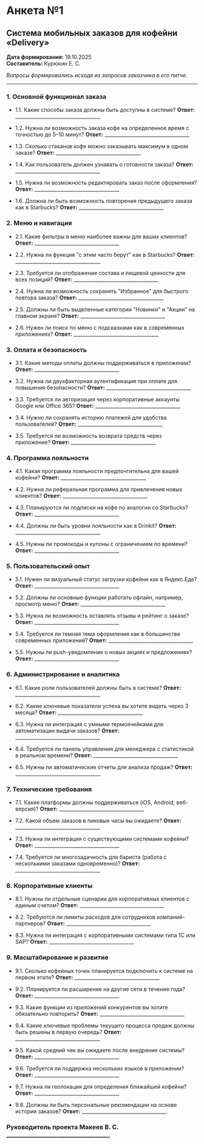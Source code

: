 # Анкета №1
## Система мобильных заказов для кофейни «Delivery»

**Дата формирования:** 19.10.2025  
**Составитель:** Курюкин Е. С.

*Вопросы формировались исходя из запросов заказчика в его питче.*

---

### 1. Основной функционал заказа
- 1.1. Какие способы заказа должны быть доступны в системе?
  **Ответ:** ___________________________________

- 1.2. Нужна ли возможность заказа кофе на определенное время с точностью до 5–10 минут?
  **Ответ:** ___________________________________

- 1.3. Сколько стаканов кофе можно заказывать максимум в одном заказе?
  **Ответ:** ___________________________________

- 1.4. Как пользователь должен узнавать о готовности заказа?
  **Ответ:** ___________________________________

- 1.5. Нужна ли возможность редактировать заказ после оформления?
  **Ответ:** ___________________________________

- 1.6. Должна ли быть возможность повторения предыдущего заказа как в Starbucks?
  **Ответ:** ___________________________________

### 2. Меню и навигация
- 2.1. Какие фильтры в меню наиболее важны для ваших клиентов?
  **Ответ:** ___________________________________

- 2.2. Нужна ли функция "с этим часто берут" как в Starbucks?
  **Ответ:** ___________________________________

- 2.3. Требуется ли отображение состава и пищевой ценности для всех позиций?
  **Ответ:** ___________________________________

- 2.4. Нужна ли возможность сохранять "Избранное" для быстрого повтора заказа?
  **Ответ:** ___________________________________

- 2.5. Должны ли быть выделенные категории "Новинки" и "Акции" на главном экране?
  **Ответ:** ___________________________________

- 2.6. Нужен ли поиск по меню с подсказками как в современных приложениях?
  **Ответ:** ___________________________________

### 3. Оплата и безопасность
- 3.1. Какие методы оплаты должны поддерживаться в приложении?
  **Ответ:** ___________________________________

- 3.2. Нужна ли двухфакторная аутентификация при оплате для повышения безопасности?
  **Ответ:** ___________________________________

- 3.3. Требуется ли авторизация через корпоративные аккаунты Google или Office 365?
  **Ответ:** ___________________________________

- 3.4. Нужно ли сохранять историю платежей для удобства пользователей?
  **Ответ:** ___________________________________

- 3.5. Требуется ли возможность возврата средств через приложение?
  **Ответ:** ___________________________________

### 4. Программа лояльности
- 4.1. Какая программа лояльности предпочтительна для вашей кофейни?
  **Ответ:** ___________________________________

- 4.2. Нужна ли реферальная программа для привлечения новых клиентов?
  **Ответ:** ___________________________________

- 4.3. Планируются ли подписки на кофе по аналогии со Starbucks?
  **Ответ:** ___________________________________

- 4.4. Должны ли быть уровни лояльности как в Drinkit?
  **Ответ:** ___________________________________

- 4.5. Нужны ли промокоды и купоны с ограничением по времени?
  **Ответ:** ___________________________________

### 5. Пользовательский опыт
- 5.1. Нужен ли визуальный статус загрузки кофейни как в Яндекс.Еде?
  **Ответ:** ___________________________________

- 5.2. Должны ли основные функции работать офлайн, например, просмотр меню?
  **Ответ:** ___________________________________

- 5.3. Нужна ли возможность оставлять отзывы и рейтинг о заказе?
  **Ответ:** ___________________________________

- 5.4. Требуется ли темная тема оформления как в большинстве современных приложений?
  **Ответ:** ___________________________________

- 5.5. Нужны ли push-уведомления о новых акциях и предложениях?
  **Ответ:** ___________________________________

### 6. Администрирование и аналитика
- 6.1. Какие роли пользователей должны быть в системе?
  **Ответ:** ___________________________________

- 6.2. Какие ключевые показатели успеха вы хотите видеть через 3 месяца?
  **Ответ:** ___________________________________

- 6.3. Нужна ли интеграция с умными термоячейками для автоматизации выдачи заказов?
  **Ответ:** ___________________________________

- 6.4. Требуется ли панель управления для менеджера с статистикой в реальном времени?
  **Ответ:** ___________________________________

- 6.5. Нужны ли автоматические отчеты для анализа продаж?
  **Ответ:** ___________________________________

### 7. Технические требования
- 7.1. Какие платформы должны поддерживаться (iOS, Android, веб-версия)?
  **Ответ:** ___________________________________

- 7.2. Какой объем заказов в пиковые часы вы ожидаете?
  **Ответ:** ___________________________________

- 7.3. Нужна ли интеграция с существующими системами кофейни?
  **Ответ:** ___________________________________

- 7.4. Требуется ли многозадачность для бариста (работа с несколькими заказами одновременно)?
  **Ответ:** ___________________________________

### 8. Корпоративные клиенты
- 8.1. Нужны ли отдельные сценарии для корпоративных клиентов с единым счетом?
  **Ответ:** ___________________________________

- 8.2. Требуются ли лимиты расходов для сотрудников компаний-партнеров?
  **Ответ:** ___________________________________

- 8.3. Нужна ли интеграция с корпоративными системами типа 1С или SAP?
  **Ответ:** ___________________________________

### 9. Масштабирование и развитие
- 9.1. Сколько кофейных точек планируется подключить к системе на первом этапе?
  **Ответ:** ___________________________________

- 9.2. Планируется ли расширение на другие сети в течение года?
  **Ответ:** ___________________________________

- 9.3. Какие функции из приложений конкурентов вы хотите обязательно повторить?
  **Ответ:** ___________________________________

- 9.4. Какие ключевые проблемы текущего процесса продаж должны быть решены в первую очередь?
  **Ответ:** ___________________________________

- 9.5. Какой средний чек вы ожидаете после внедрения системы?
  **Ответ:** ___________________________________

- 9.6. Требуется ли поддержка нескольких языков в приложении?
  **Ответ:** ___________________________________

- 9.7. Нужна ли геолокация для определения ближайшей кофейни?
  **Ответ:** ___________________________________

- 9.8. Должны ли быть персональные рекомендации на основе истории заказов?
  **Ответ:** ___________________________________


### Руководитель проекта Макеев В. С. ___________________________________
